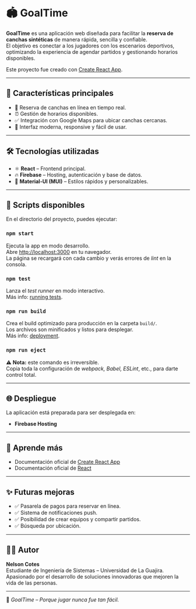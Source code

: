 # 🏟️ GoalTime

**GoalTime** es una aplicación web diseñada para facilitar la **reserva de canchas sintéticas** de manera rápida, sencilla y confiable.  
El objetivo es conectar a los jugadores con los escenarios deportivos, optimizando la experiencia de agendar partidos y gestionando horarios disponibles.

Este proyecto fue creado con [Create React App](https://github.com/facebook/create-react-app).

---

## 🚀 Características principales

- 📅 Reserva de canchas en línea en tiempo real.  
- ⏰ Gestión de horarios disponibles.   
- ✅ Integración con Google Maps para ubicar canchas cercanas.  
- 📱 Interfaz moderna, responsive y fácil de usar.  


---

## 🛠️ Tecnologías utilizadas

- ⚛️ **React** – Frontend principal.  
- 🔥 **Firebase** – Hosting, autenticación y base de datos.  
- 🎨 **Material-UI (MUI)** – Estilos rápidos y personalizables.  

---

## 📂 Scripts disponibles

En el directorio del proyecto, puedes ejecutar:

### `npm start`
Ejecuta la app en modo desarrollo.  
Abre [http://localhost:3000](http://localhost:3000) en tu navegador.  
La página se recargará con cada cambio y verás errores de *lint* en la consola.

### `npm test`
Lanza el *test runner* en modo interactivo.  
Más info: [running tests](https://facebook.github.io/create-react-app/docs/running-tests).

### `npm run build`
Crea el build optimizado para producción en la carpeta `build/`.  
Los archivos son minificados y listos para desplegar.  
Más info: [deployment](https://facebook.github.io/create-react-app/docs/deployment).

### `npm run eject`
⚠️ **Nota:** este comando es irreversible.  
Copia toda la configuración de *webpack, Babel, ESLint*, etc., para darte control total.  

---

## 🌐 Despliegue

La aplicación está preparada para ser desplegada en:  
- **Firebase Hosting**  

---

## 📖 Aprende más

- Documentación oficial de [Create React App](https://facebook.github.io/create-react-app/docs/getting-started)  
- Documentación oficial de [React](https://reactjs.org/)  

---

## ✨ Futuras mejoras

- ✅ Pasarela de pagos para reservar en línea.  
- ✅ Sistema de notificaciones push.  
- ✅ Posibilidad de crear equipos y compartir partidos. 
- ✅ Búsqueda por ubicación.  

---

## 👨‍💻 Autor

**Nelson Cotes**  
Estudiante de Ingeniería de Sistemas – Universidad de La Guajira.  
Apasionado por el desarrollo de soluciones innovadoras que mejoren la vida de las personas.  

---

📌 *GoalTime – Porque jugar nunca fue tan fácil.*
